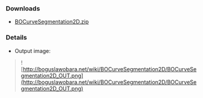 ### Downloads ###
  * [BOCurveSegmentation2D.zip](http://bioimage.googlecode.com/files/BOCurveSegmentation2D.zip)
### Details ###
  * Output image:
> ![http://boguslawobara.net/wiki/BOCurveSegmentation2D/BOCurveSegmentation2D_OUT.png](http://boguslawobara.net/wiki/BOCurveSegmentation2D/BOCurveSegmentation2D_OUT.png)
